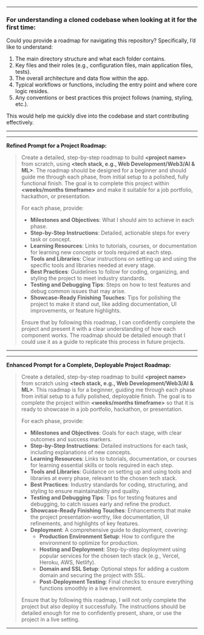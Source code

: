 
---

### For understanding a cloned codebase when looking at it for the first time:
Could you provide a roadmap for navigating this repository? Specifically, I’d like to understand:
1. The main directory structure and what each folder contains.
2. Key files and their roles (e.g., configuration files, main application files, tests).
3. The overall architecture and data flow within the app.
4. Typical workflows or functions, including the entry point and where core logic resides.
5. Any conventions or best practices this project follows (naming, styling, etc.).

This would help me quickly dive into the codebase and start contributing effectively.

---

---

**Refined Prompt for a Project Roadmap:**

> Create a detailed, step-by-step roadmap to build **\<project name\>** from scratch, using **\<tech stack, e.g., Web Development/Web3/AI & ML\>**. The roadmap should be designed for a beginner and should guide me through each phase, from initial setup to a polished, fully functional finish. The goal is to complete this project within **\<weeks/months timeframe\>** and make it suitable for a job portfolio, hackathon, or presentation.
>  
> For each phase, provide:
> - **Milestones and Objectives**: What I should aim to achieve in each phase.
> - **Step-by-Step Instructions**: Detailed, actionable steps for every task or concept.
> - **Learning Resources**: Links to tutorials, courses, or documentation for learning new concepts or tools required at each step.
> - **Tools and Libraries**: Clear instructions on setting up and using the specific tools and libraries needed at every stage.
> - **Best Practices**: Guidelines to follow for coding, organizing, and styling the project to meet industry standards.
> - **Testing and Debugging Tips**: Steps on how to test features and debug common issues that may arise.
> - **Showcase-Ready Finishing Touches**: Tips for polishing the project to make it stand out, like adding documentation, UI improvements, or feature highlights.
> 
> Ensure that by following this roadmap, I can confidently complete the project and present it with a clear understanding of how each component works. The roadmap should be detailed enough that I could use it as a guide to replicate this process in future projects.

---

---

**Enhanced Prompt for a Complete, Deployable Project Roadmap:**

> Create a detailed, step-by-step roadmap to build **\<project name\>** from scratch using **\<tech stack, e.g., Web Development/Web3/AI & ML\>**. This roadmap is for a beginner, guiding me through each phase from initial setup to a fully polished, deployable finish. The goal is to complete the project within **\<weeks/months timeframe\>** so that it is ready to showcase in a job portfolio, hackathon, or presentation.
>  
> For each phase, provide:
> - **Milestones and Objectives**: Goals for each stage, with clear outcomes and success markers.
> - **Step-by-Step Instructions**: Detailed instructions for each task, including explanations of new concepts.
> - **Learning Resources**: Links to tutorials, documentation, or courses for learning essential skills or tools required in each step.
> - **Tools and Libraries**: Guidance on setting up and using tools and libraries at every phase, relevant to the chosen tech stack.
> - **Best Practices**: Industry standards for coding, structuring, and styling to ensure maintainability and quality.
> - **Testing and Debugging Tips**: Tips for testing features and debugging, to catch issues early and refine the product.
> - **Showcase-Ready Finishing Touches**: Enhancements that make the project presentation-worthy, like documentation, UI refinements, and highlights of key features.
> - **Deployment**: A comprehensive guide to deployment, covering:
>     - **Production Environment Setup**: How to configure the environment to optimize for production.
>     - **Hosting and Deployment**: Step-by-step deployment using popular services for the chosen tech stack (e.g., Vercel, Heroku, AWS, Netlify).
>     - **Domain and SSL Setup**: Optional steps for adding a custom domain and securing the project with SSL.
>     - **Post-Deployment Testing**: Final checks to ensure everything functions smoothly in a live environment.
>
> Ensure that by following this roadmap, I will not only complete the project but also deploy it successfully. The instructions should be detailed enough for me to confidently present, share, or use the project in a live setting.

---
